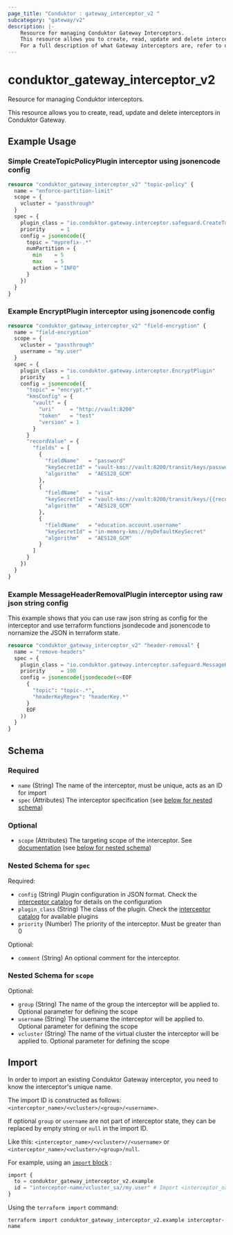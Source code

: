```yaml
---
page_title: "Conduktor : gateway_interceptor_v2 "
subcategory: "gateway/v2"
description: |-
    Resource for managing Conduktor Gateway Interceptors.
    This resource allows you to create, read, update and delete interceptors in Conduktor Gateway.
    For a full description of what Gateway interceptors are, refer to our [docs site](https://docs.conduktor.io/gateway/reference/resources-reference/#interceptor).
---
```


# conduktor_gateway_interceptor_v2

Resource for managing Conduktor interceptors.

This resource allows you to create, read, update and delete interceptors in Conduktor Gateway.

## Example Usage

### Simple CreateTopicPolicyPlugin interceptor using jsonencode config
```terraform
resource "conduktor_gateway_interceptor_v2" "topic-policy" {
  name = "enforce-partition-limit"
  scope = {
    vcluster = "passthrough"
  }
  spec = {
    plugin_class = "io.conduktor.gateway.interceptor.safeguard.CreateTopicPolicyPlugin"
    priority     = 1
    config = jsonencode({
      topic = "myprefix-.*"
      numPartition = {
        min    = 5
        max    = 5
        action = "INFO"
      }
    })
  }
}
```

### Example EncryptPlugin interceptor using jsonencode config
```terraform
resource "conduktor_gateway_interceptor_v2" "field-encryption" {
  name = "field-encryption"
  scope = {
    vcluster = "passthrough"
    username = "my.user"
  }
  spec = {
    plugin_class = "io.conduktor.gateway.interceptor.EncryptPlugin"
    priority     = 1
    config = jsonencode({
      "topic" = "encrypt.*"
      "kmsConfig" = {
        "vault" = {
          "uri"     = "http://vault:8200"
          "token"   = "test"
          "version" = 1
        }
      }
      "recordValue" = {
        "fields" = [
          {
            "fieldName"   = "password"
            "keySecretId" = "vault-kms://vault:8200/transit/keys/password-secret"
            "algorithm"   = "AES128_GCM"
          },
          {
            "fieldName"   = "visa"
            "keySecretId" = "vault-kms://vault:8200/transit/keys/{{record.header.test-header}}-visa-secret-{{record.key}}-{{record.value.username}}-{{record.value.education.account.accountId}}"
            "algorithm"   = "AES128_GCM"
          },
          {
            "fieldName"   = "education.account.username"
            "keySecretId" = "in-memory-kms://myDefaultKeySecret"
            "algorithm"   = "AES128_GCM"
          }
        ]
      }
    })
  }
}
```

### Example MessageHeaderRemovalPlugin interceptor using raw json string config
This example shows that you can use raw json string as config for the interceptor and use terraform functions
jsondecode and jsonencode to nornamize the JSON in terraform state.
```terraform
resource "conduktor_gateway_interceptor_v2" "header-removal" {
  name = "remove-headers"
  spec = {
    plugin_class = "io.conduktor.gateway.interceptor.safeguard.MessageHeaderRemovalPlugin"
    priority     = 100
    config = jsonencode(jsondecode(<<EOF
      {
        "topic": "topic-.*",
        "headerKeyRegex": "headerKey.*"
      }
      EOF
    ))
  }
}
```

<!-- schema generated by tfplugindocs -->
## Schema

### Required

- `name` (String) The name of the interceptor, must be unique, acts as an ID for import
- `spec` (Attributes) The interceptor specification (see [below for nested schema](#nestedatt--spec))

### Optional

- `scope` (Attributes) The targeting scope of the interceptor. See [documentation](https://docs.conduktor.io/gateway/reference/resources-reference/#interceptor-targeting) (see [below for nested schema](#nestedatt--scope))

<a id="nestedatt--spec"></a>
### Nested Schema for `spec`

Required:

- `config` (String) Plugin configuration in JSON format. Check the [interceptor catalog](https://docs.conduktor.io/gateway/category/interceptor-catalog/) for details on the configuration
- `plugin_class` (String) The class of the plugin. Check the [interceptor catalog](https://docs.conduktor.io/gateway/category/interceptor-catalog/) for available plugins
- `priority` (Number) The priority of the interceptor. Must be greater than 0

Optional:

- `comment` (String) An optional comment for the interceptor.


<a id="nestedatt--scope"></a>
### Nested Schema for `scope`

Optional:

- `group` (String) The name of the group the interceptor will be applied to. Optional parameter for defining the scope
- `username` (String) The username the interceptor will be applied to. Optional parameter for defining the scope
- `vcluster` (String) The name of the virtual cluster the interceptor will be applied to. Optional parameter for defining the scope




## Import

In order to import an existing Conduktor Gateway interceptor, you need to know the interceptor's unique name.

The import ID is constructed as follows: `<interceptor_name>/<vcluster>/<group>/<username>`.

If optional `group` or `username` are not part of interceptor state, they can be replaced by empty string or `null` in the import ID.

Like this: `<interceptor_name>/<vcluster>//<username>` or `<interceptor_name>/<vcluster>/<group>/null`.

For example, using an [`import` block](https://developer.hashicorp.com/terraform/language/import) :
```terraform
import {
  to = conduktor_gateway_interceptor_v2.example
  id = "interceptor-name/vcluster_sa//my.user" # Import <interceptor_name>/<vcluster>/<group>/<username> Interceptor
}
```

Using the `terraform import` command:
```shell
terraform import conduktor_gateway_interceptor_v2.example interceptor-name
```
